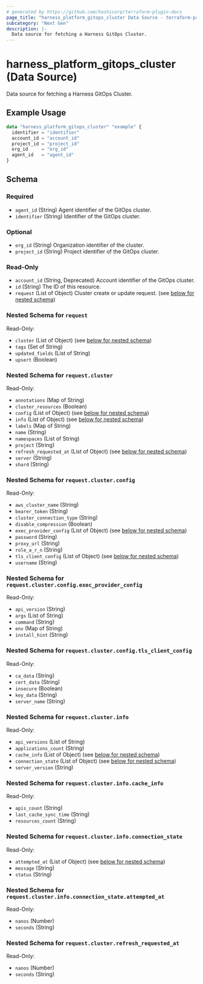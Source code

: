 ```yaml
---
# generated by https://github.com/hashicorp/terraform-plugin-docs
page_title: "harness_platform_gitops_cluster Data Source - terraform-provider-harness"
subcategory: "Next Gen"
description: |-
  Data source for fetching a Harness GitOps Cluster.
---
```


# harness_platform_gitops_cluster (Data Source)

Data source for fetching a Harness GitOps Cluster.

## Example Usage

```terraform
data "harness_platform_gitops_cluster" "example" {
  identifier = "identifier"
  account_id = "account_id"
  project_id = "project_id"
  org_id     = "org_id"
  agent_id   = "agent_id"
}
```

<!-- schema generated by tfplugindocs -->
## Schema

### Required

- `agent_id` (String) Agent identifier of the GitOps cluster.
- `identifier` (String) Identifier of the GitOps cluster.

### Optional

- `org_id` (String) Organization identifier of the cluster.
- `project_id` (String) Project identifier of the GitOps cluster.

### Read-Only

- `account_id` (String, Deprecated) Account identifier of the GitOps cluster.
- `id` (String) The ID of this resource.
- `request` (List of Object) Cluster create or update request. (see [below for nested schema](#nestedatt--request))

<a id="nestedatt--request"></a>
### Nested Schema for `request`

Read-Only:

- `cluster` (List of Object) (see [below for nested schema](#nestedobjatt--request--cluster))
- `tags` (Set of String)
- `updated_fields` (List of String)
- `upsert` (Boolean)

<a id="nestedobjatt--request--cluster"></a>
### Nested Schema for `request.cluster`

Read-Only:

- `annotations` (Map of String)
- `cluster_resources` (Boolean)
- `config` (List of Object) (see [below for nested schema](#nestedobjatt--request--cluster--config))
- `info` (List of Object) (see [below for nested schema](#nestedobjatt--request--cluster--info))
- `labels` (Map of String)
- `name` (String)
- `namespaces` (List of String)
- `project` (String)
- `refresh_requested_at` (List of Object) (see [below for nested schema](#nestedobjatt--request--cluster--refresh_requested_at))
- `server` (String)
- `shard` (String)

<a id="nestedobjatt--request--cluster--config"></a>
### Nested Schema for `request.cluster.config`

Read-Only:

- `aws_cluster_name` (String)
- `bearer_token` (String)
- `cluster_connection_type` (String)
- `disable_compression` (Boolean)
- `exec_provider_config` (List of Object) (see [below for nested schema](#nestedobjatt--request--cluster--config--exec_provider_config))
- `password` (String)
- `proxy_url` (String)
- `role_a_r_n` (String)
- `tls_client_config` (List of Object) (see [below for nested schema](#nestedobjatt--request--cluster--config--tls_client_config))
- `username` (String)

<a id="nestedobjatt--request--cluster--config--exec_provider_config"></a>
### Nested Schema for `request.cluster.config.exec_provider_config`

Read-Only:

- `api_version` (String)
- `args` (List of String)
- `command` (String)
- `env` (Map of String)
- `install_hint` (String)


<a id="nestedobjatt--request--cluster--config--tls_client_config"></a>
### Nested Schema for `request.cluster.config.tls_client_config`

Read-Only:

- `ca_data` (String)
- `cert_data` (String)
- `insecure` (Boolean)
- `key_data` (String)
- `server_name` (String)



<a id="nestedobjatt--request--cluster--info"></a>
### Nested Schema for `request.cluster.info`

Read-Only:

- `api_versions` (List of String)
- `applications_count` (String)
- `cache_info` (List of Object) (see [below for nested schema](#nestedobjatt--request--cluster--info--cache_info))
- `connection_state` (List of Object) (see [below for nested schema](#nestedobjatt--request--cluster--info--connection_state))
- `server_version` (String)

<a id="nestedobjatt--request--cluster--info--cache_info"></a>
### Nested Schema for `request.cluster.info.cache_info`

Read-Only:

- `apis_count` (String)
- `last_cache_sync_time` (String)
- `resources_count` (String)


<a id="nestedobjatt--request--cluster--info--connection_state"></a>
### Nested Schema for `request.cluster.info.connection_state`

Read-Only:

- `attempted_at` (List of Object) (see [below for nested schema](#nestedobjatt--request--cluster--info--connection_state--attempted_at))
- `message` (String)
- `status` (String)

<a id="nestedobjatt--request--cluster--info--connection_state--attempted_at"></a>
### Nested Schema for `request.cluster.info.connection_state.attempted_at`

Read-Only:

- `nanos` (Number)
- `seconds` (String)




<a id="nestedobjatt--request--cluster--refresh_requested_at"></a>
### Nested Schema for `request.cluster.refresh_requested_at`

Read-Only:

- `nanos` (Number)
- `seconds` (String)
